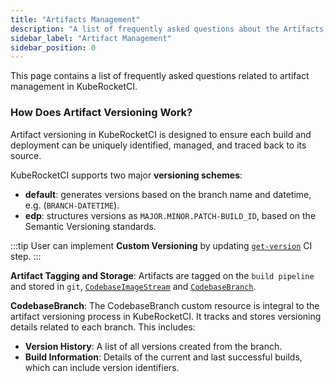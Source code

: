 ```yaml
---
title: "Artifacts Management"
description: "A list of frequently asked questions about the Artifacts Management in KubeRocketCI."
sidebar_label: "Artifact Management"
sidebar_position: 0
---
```

<!-- markdownlint-disable MD025 -->
This page contains a list of frequently asked questions related to artifact management in KubeRocketCI.

### How Does Artifact Versioning Work?

<head>
  <link rel="canonical" href="https://docs.kuberocketci.io/docs/faq/artifacts/" />
</head>

Artifact versioning in KubeRocketCI is designed to ensure each build and deployment can be uniquely identified, managed, and traced back to its source.

KubeRocketCI supports two major **versioning schemes**:

- **default**: generates versions based on the branch name and datetime, e.g. (`BRANCH-DATETIME`).
- **edp**: structures versions as `MAJOR.MINOR.PATCH-BUILD_ID`, based on the Semantic Versioning standards.

:::tip
  User can implement **Custom Versioning** by updating [`get-version`](https://github.com/epam/edp-tekton/tree/master/charts/pipelines-library/templates/tasks/getversion) CI step.
:::

**Artifact Tagging and Storage**: Artifacts are tagged on the `build pipeline` and stored in `git`, [`CodebaseImageStream`](/docs/api/codebase/#codebaseimagestream) and [`CodebaseBranch`](/docs/api/codebase/#codebasebranch).

**CodebaseBranch**: The CodebaseBranch custom resource is integral to the artifact versioning process in KubeRocketCI. It tracks and stores versioning details related to each branch. This includes:

- **Version History**: A list of all versions created from the branch.
- **Build Information**: Details of the current and last successful builds, which can include version identifiers.
